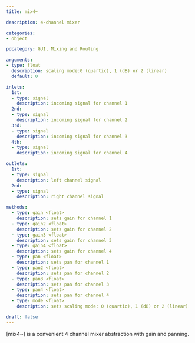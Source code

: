 ```yaml
---
title: mix4~

description: 4-channel mixer

categories:
- object

pdcategory: GUI, Mixing and Routing

arguments:
- type: float
  description: scaling mode:0 (quartic), 1 (dB) or 2 (linear)
  default: 0

inlets:
  1st:
  - type: signal
    description: incoming signal for channel 1
  2nd:
  - type: signal
    description: incoming signal for channel 2
  3rd:
  - type: signal
    description: incoming signal for channel 3
  4th:
  - type: signal
    description: incoming signal for channel 4

outlets:
  1st:
  - type: signal
    description: left channel signal
  2nd:
  - type: signal
    description: right channel signal

methods:
  - type: gain <float>
    description: sets gain for channel 1
  - type: gain2 <float>
    description: sets gain for channel 2
  - type: gain3 <float>
    description: sets gain for channel 3
  - type: gain4 <float>
    description: sets gain for channel 4
  - type: pan <float>
    description: sets pan for channel 1
  - type: pan2 <float>
    description: sets pan for channel 2
  - type: pan3 <float>
    description: sets pan for channel 3
  - type: pan4 <float>
    description: sets pan for channel 4
  - type: mode <float>
    description: sets scaling mode: 0 (quartic), 1 (dB) or 2 (linear)

draft: false
---
```


[mix4~] is a convenient 4 channel mixer abstraction with gain and panning.
